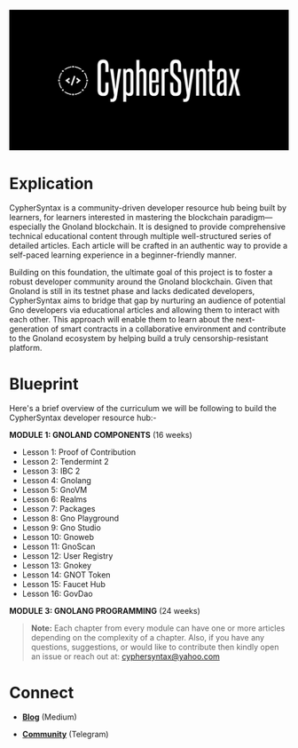 ![Alt Image](https://github.com/Danish-Mahboob/CypherSyntax/blob/59c7984cfa85a5f215d67bdd50527b515f7880ed/Banner.jpg)
# Explication
CypherSyntax is a community-driven developer resource hub being built by learners, for learners interested in mastering the blockchain paradigm—especially the Gnoland blockchain. It is designed to provide comprehensive technical educational content through multiple well-structured series of detailed articles. Each article will be crafted in an authentic way to provide a self-paced learning experience in a beginner-friendly manner.

Building on this foundation, the ultimate goal of this project is to foster a robust developer community around the Gnoland blockchain. Given that Gnoland is still in its testnet phase and lacks dedicated developers, CypherSyntax aims to bridge that gap by nurturing an audience of potential Gno developers via educational articles and allowing them to interact with each other. This approach will enable them to learn about the next-generation of smart contracts in a collaborative environment and contribute to the Gnoland ecosystem by helping build a truly censorship-resistant platform.



# Blueprint
Here's a brief overview of the curriculum we will be following to build the CypherSyntax developer resource hub:-

__MODULE 1: GNOLAND COMPONENTS__    (16 weeks)
+ Lesson 1: Proof of Contribution
+ Lesson 2: Tendermint 2
+ Lesson 3: IBC 2
+ Lesson 4: Gnolang
+ Lesson 5: GnoVM
+ Lesson 6: Realms 
+ Lesson 7: Packages
+ Lesson 8: Gno Playground
+ Lesson 9: Gno Studio
+ Lesson 10: Gnoweb
+ Lesson 11: GnoScan
+ Lesson 12: User Registry
+ Lesson 13: Gnokey
+ Lesson 14: GNOT Token
+ Lesson 15: Faucet Hub
+ Lesson 16: GovDao


__MODULE 3: GNOLANG PROGRAMMING__    (24 weeks)

>__Note:__ Each chapter from every module can have one or more articles depending on the complexity of a chapter. Also, if you have any questions, suggestions, or would like to contribute then kindly open an issue or reach out at: cyphersyntax@yahoo.com


# Connect
+ __[Blog](https://medium.com/@cyphersyntax)__ (Medium)

+ __[Community](https://t.me/cyphersyntax)__ (Telegram)

